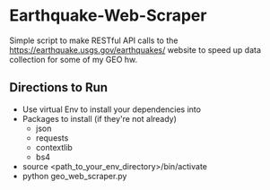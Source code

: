 # Earthquake-Web-Scraper
Simple script to make RESTful API calls to the https://earthquake.usgs.gov/earthquakes/ website to speed up data collection for some of my GEO hw.

## Directions to Run
* Use virtual Env to install your dependencies into
* Packages to install (if they're not already)
  - json
  - requests
  - contextlib
  - bs4
* source <path_to_your_env_directory>/bin/activate
* python geo_web_scraper.py
